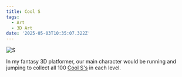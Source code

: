 ```yaml
---
title: Cool S
tags:
  - Art
  - 3D Art
date: '2025-05-03T10:35:07.322Z'
---
```


![S](https://res.cloudinary.com/cpadilla/image/upload/v1742268885/chrisdpadilla/blog/art/CoolSAnimation_vjtvuw.gif)

In my fantasy 3D platformer, our main character would be running and jumping to collect all 100 [Cool S's](https://en.wikipedia.org/wiki/Cool_S) in each level.
